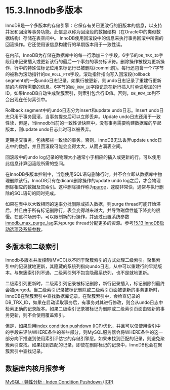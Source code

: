 # 15.3.Innodb多版本
InnoDB是一个多版本的存储引擎：它保存有关已更改行的旧版本的信息，以支持并发和回滚等事务功能。此信息以称为回滚段的数据结构（在Oracle中的类似数据结构）存储在表空间中。 InnoDB使用回滚段中的信息来执行事务回滚中所需的回滚操作。它还使用该信息构建行的早期版本用于一致性读。

在内部，InnoDB为存储在数据库中的每一行添加三个字段。6字节的`DB_TRX_ID`字段用来记录插入或更新该行的最后一个事务的事务标识符。删除操作被视为更新操作，行中的特殊位标记位用来标记行已被删除(commit前)。每行还包含一个7字节的被称为滚动指针的`DB_ROLL_PTR`字段。滚动指针指向写入回滚段(rollback segment)的一条undo日志记录。如果行被更新，则undo日志记录了重建行更新前的内容所需要的信息。6字节的`DB_ROW_ID`字段记录在新行插入时单调增加的行ID。如果InnoDB自动生成聚簇索引，则索引包含行ID值。否则，`DB_ROW_ID`列不会出现在任何索引中。

Rollback segment中的undo日志分为insert和update undo日志。Insert undo日志只用于事务回滚，当事务提交后可以立即丢弃。Update undo日志还用于一致性读，但是，当innodb当前的一致性读快照中，没有事务需要构建数据库的早起版本，则update undo日志此时可以被丢弃。

定期提交事务，包括那些一致读的事务。否则，InnoDB无法丢弃update undo日志中的数据，并且回滚段可能会变得太大，从而占满表空间。

回滚段中的undo log记录的物理大小通常小于相应的插入或更新的行。可以使用此信息计算回滚段所需的空间。

在InnoDB多版本控制中，当您使用SQL语句删除行时，并不会立即从数据库中物理删除该行。InnoDB只有在dicard删除操作的update undo log之后，才会物理删除相应的数据及其索引。这种删除操作称为[purge](https://dev.mysql.com/doc/refman/8.0/en/glossary.html#glos_purge)，速度非常快，通常与执行删除的SQL语句的同时完成。

如果在表中以大致相同的速率分批删除或插入数据，则purge thread可能开始滞后，并且由于所有标记删除行，表会变得越来越大，并导致磁盘性能下降变的很慢。在这种场景中，可以限制新的行操作，并通过设置系统参数[innodb_max_purge_lag](15.13.md)来为purge thread分配更多的资源。参考[15.13 InnoDB启动选项及系统参数](15.13.md)。

## 多版本和二级索引
Innodb多版本并发控制(MVCC)以不同于聚簇索引的方式处理二级索引。聚集索引中的记录就地更新，其隐藏的系统列指向undo日志，从中可以重建行的早期版本。与聚簇索引列不通，二级索引列不包含隐藏系统列，也不是就地更新。

二级索引列更新时，二级索引列记录被标记删除，新行记录插入，标记删除列最终会被purged。当二级索引记录被标记删除或二级索引页面被更新的事务更新时，InnoDB在聚簇索引中查找数据库记录。在聚簇索引中，会检查记录的DB_TRX_ID，如果在启动读取事务后，有事务对其进行修改，则会从undo日志中检索正确的记录版本。如果二级索引记录被标记为删除或二级索引页面由较新的事务更新，则不会使用覆盖索引。

但是，如果启用[index condition pushdown (ICP)](https://dev.mysql.com/doc/refman/8.0/en/index-condition-pushdown-optimization.html)优化，并且可以仅使用索引中的字段来评估WHERE条件的某些部分，则MySQL服务器会将WHERE条件的这一部分向下推送到使用索引评估它的存储引擎层。如果未找到匹配的记录，则避免聚簇索引查找。如果找到匹配的记录，即使在删除标记的记录中，InnoDB也会在聚簇索引中查找记录。

## 数据库内核月报参考
[MySQL · 特性分析 · Index Condition Pushdown (ICP)](http://mysql.taobao.org/monthly/2015/12/08/)
